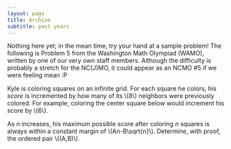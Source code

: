 ```yaml
---
layout: page
title: Archive
subtitle: past years
---
```


Nothing here yet; in the mean time, try your hand at a sample problem!
The following is Problem 5 from the Washington Math Olympiad (WAMO), written by one of our very own staff members.
Although the difficulty is probably a stretch for the NC(J)MO, it could appear as an NCMO #5 if we were feeling mean :P

Kyle is coloring squares on an infinite grid.
For each square he colors, his *score* is incremented by how many of its \\(8\\) neighbors were previously colored.
For example, coloring the center square below would increment his score by \\(6\\).

As $n$ increases, his maximum possible score after coloring $n$ squares is always within a constant margin of \\(An-B\sqrt{n}\\).
Determine, with proof, the ordered pair \\((A,B)\\).
